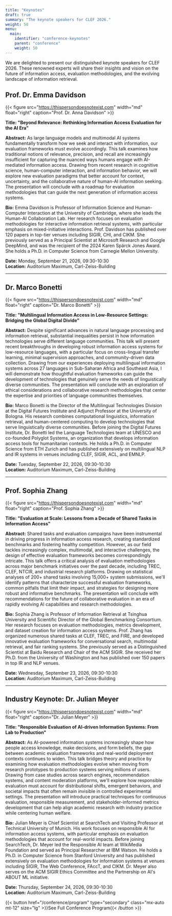 ```yaml
---
title: "Keynotes"
draft: true
summary: "The keynote speakers for CLEF 2026."
weight: 50
menu:
  main:
    identifier: "conference-keynotes"
    parent: "conference"
    weight: 50
---
```


We are delighted to present our distinguished keynote speakers for CLEF 2026. These renowned experts will share their insights and vision on the future of information access, evaluation methodologies, and the evolving landscape of information retrieval.

## Prof. Dr. Emma Davidson

{{< figure src="https://thispersondoesnotexist.com" width="md"  float="right" caption="Prof. Dr. Anna Davidson" >}}


**Title: "Beyond Relevance: Rethinking Information Access Evaluation for the AI Era"**

**Abstract:** As large language models and multimodal AI systems fundamentally transform how we seek and interact with information, our evaluation frameworks must evolve accordingly. This talk examines how traditional notions of relevance, precision, and recall are increasingly insufficient for capturing the nuanced ways humans engage with AI-mediated information access. Drawing from recent research in cognitive science, human-computer interaction, and information behavior, we will explore new evaluation paradigms that better account for context, uncertainty, and the collaborative nature of human-AI information seeking. The presentation will conclude with a roadmap for evaluation methodologies that can guide the next generation of information access systems.

**Bio:** Emma Davidson is Professor of Information Science and Human-Computer Interaction at the University of Cambridge, where she leads the Human-AI Collaboration Lab. Her research focuses on evaluation methodologies for interactive information retrieval systems, with particular emphasis on mixed-initiative interactions. Prof. Davidson has published over 120 papers in top-tier venues including SIGIR, CHI, and CIKM. She previously served as a Principal Scientist at Microsoft Research and Google DeepMind, and was the recipient of the 2024 Karen Spärck Jones Award. She holds a Ph.D. in Computer Science from Carnegie Mellon University.

**Date:** Monday, September 21, 2026, 09:30-10:30  
**Location:** Auditorium Maximum, Carl-Zeiss-Building

---

## Dr. Marco Bonetti

{{< figure src="https://thispersondoesnotexist.com" width="md"  float="right" caption="Dr. Marco Bonetti" >}}


**Title: "Multilingual Information Access in Low-Resource Settings: Bridging the Global Digital Divide"**

**Abstract:** Despite significant advances in natural language processing and information retrieval, substantial inequalities persist in how information technologies serve different language communities. This talk will present recent breakthroughs in developing robust information access systems for low-resource languages, with a particular focus on cross-lingual transfer learning, minimal supervision approaches, and community-driven data collection. Drawing from our experiences deploying multilingual information systems across 27 languages in Sub-Saharan Africa and Southeast Asia, I will demonstrate how thoughtful evaluation frameworks can guide the development of technologies that genuinely serve the needs of linguistically diverse communities. The presentation will conclude with an exploration of ethical considerations and collaborative research methodologies that center the expertise and priorities of language communities themselves.

**Bio:** Marco Bonetti is the Director of the Multilingual Technologies Division at the Digital Futures Institute and Adjunct Professor at the University of Bologna. His research combines computational linguistics, information retrieval, and human-centered computing to develop technologies that serve linguistically diverse communities. Before joining the Digital Futures Institute, Dr. Bonetti led the Language Technologies team at UNESCO and co-founded Polyglot Systems, an organization that develops information access tools for humanitarian contexts. He holds a Ph.D. in Computer Science from ETH Zurich and has published extensively on multilingual NLP and IR systems in venues including CLEF, SIGIR, ACL, and EMNLP.

**Date:** Tuesday, September 22, 2026, 09:30-10:30  
**Location:** Auditorium Maximum, Carl-Zeiss-Building

---

## Prof. Sophia Zhang

{{< figure src="https://thispersondoesnotexist.com" width="md"  float="right" caption="Prof. Sophia Zhang" >}}


**Title: "Evaluation at Scale: Lessons from a Decade of Shared Tasks in Information Access"**

**Abstract:** Shared tasks and evaluation campaigns have been instrumental in driving progress in information access research, creating standardized benchmarks and fostering healthy competition. However, as our field tackles increasingly complex, multimodal, and interactive challenges, the design of effective evaluation frameworks becomes correspondingly intricate. This talk offers a critical analysis of evaluation methodologies across major benchmark initiatives over the past decade, including TREC, CLEF, NTCIR, and industrial research platforms. Drawing on statistical analyses of 200+ shared tasks involving 15,000+ system submissions, we'll identify patterns that characterize successful evaluation frameworks, common pitfalls that limit their impact, and strategies for designing more robust and informative benchmarks. The presentation will conclude with recommendations for the future of collaborative evaluation in an era of rapidly evolving AI capabilities and research methodologies.

**Bio:** Sophia Zhang is Professor of Information Retrieval at Tsinghua University and Scientific Director of the Global Benchmarking Consortium. Her research focuses on evaluation methodologies, metrics development, and dataset creation for information access systems. Prof. Zhang has organized numerous shared tasks at CLEF, TREC, and FIRE, and developed innovative evaluation frameworks for conversational search, multimodal retrieval, and fair ranking systems. She previously served as a Distinguished Scientist at Baidu Research and Chair of the ACM SIGIR. She received her Ph.D. from the University of Washington and has published over 150 papers in top IR and NLP venues.

**Date:** Wednesday, September 23, 2026, 09:30-10:30  
**Location:** Auditorium Maximum, Carl-Zeiss-Building

---

## Industry Keynote: Dr. Julian Meyer

{{< figure src="https://thispersondoesnotexist.com" width="md"  float="right" caption="Dr. Julian Meyer" >}}

**Title: "Responsible Evaluation of AI-driven Information Systems: From Lab to Production"**

**Abstract:** As AI-powered information systems increasingly shape how people access knowledge, make decisions, and form beliefs, the gap between academic evaluation frameworks and real-world deployment contexts continues to widen. This talk bridges theory and practice by examining how evaluation methodologies evolve when moving from research prototypes to production systems serving millions of users. Drawing from case studies across search engines, recommendation systems, and content moderation platforms, we'll explore how responsible evaluation must account for distributional shifts, emergent behaviors, and societal impacts that often remain invisible in controlled experimental settings. The presentation will introduce practical techniques for continuous evaluation, responsible measurement, and stakeholder-informed metrics development that can help align academic research with industry practice while centering human welfare.

**Bio:** Julian Meyer is Chief Scientist at SearchTech and Visiting Professor at Technical University of Munich. His work focuses on responsible AI for information access systems, with particular emphasis on evaluation methodologies that account for real-world impacts. Before joining SearchTech, Dr. Meyer led the Responsible AI team at WikiMedia Foundation and served as Principal Researcher at IBM Watson. He holds a Ph.D. in Computer Science from Stanford University and has published extensively on evaluation methodologies for information systems at venues including SIGIR, The Web Conference, FAccT, and CIKM. Dr. Meyer also serves on the ACM SIGIR Ethics Committee and the Partnership on AI's ABOUT ML initiative.

**Date:** Thursday, September 24, 2026, 09:30-10:30  
**Location:** Auditorium Maximum, Carl-Zeiss-Building

{{< button href="/conference/program" type="secondary" class="mx-auto mt-12" size="lg" >}}See Full Conference Program{{< /button >}}